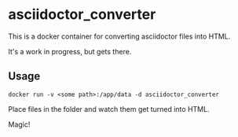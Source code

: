 # asciidoctor_converter

This is a docker container for converting asciidoctor files into HTML.

It's a work in progress, but gets there.

## Usage

```
docker run -v <some path>:/app/data -d asciidoctor_converter
```

Place files in the folder and watch them get turned into HTML.

Magic!
